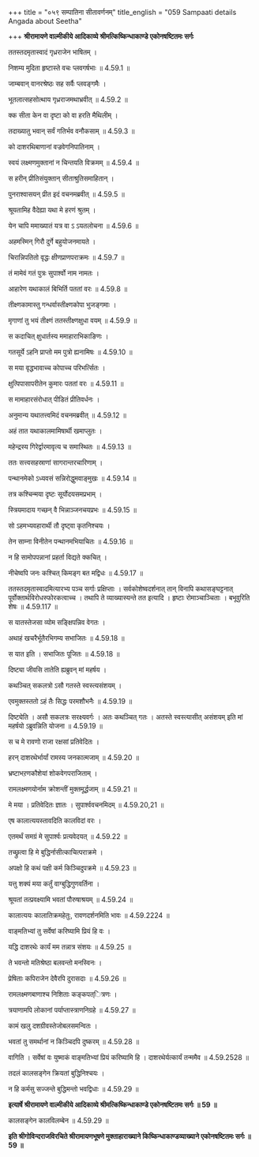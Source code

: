 +++
title = "०५९ सम्पातिना सीतावर्णनम्"
title_english = "059 Sampaati details Angada about Seetha"

+++
**श्रीरामायणे वाल्मीकीये आदिकाव्ये श्रीमत्किष्किन्धाकाण्डे एकोनषष्टितमः सर्गः**

ततस्तदमृतास्वादं गृध्रराजेन भाषितम् ।

निशम्य मुदिता हृष्टास्ते वचः प्लवगर्षभाः ॥ 4.59.1 ॥

जाम्बवान् वानरश्रेष्ठः सह सर्वैः प्लवङ्गमैः ।

भूतलात्सहसोत्थाय गृध्रराजमथाभ्रवीत् ॥ 4.59.2 ॥

क्क सीता केन वा दृष्टा को वा हरति मैथिलीम् ।

तदाख्यातु भवान् सर्वं गतिर्भव वनौकसाम् ॥ 4.59.3 ॥

को दाशरथिबाणानां वज्रवेगनिपातिनाम् ।

स्वयं लक्ष्मणमुक्तानां न चिन्तयति विक्रमम् ॥ 4.59.4 ॥

स हरीन् प्रीतिसंयुक्तान् सीताश्रुतिसमाहितान् ।

पुनराश्वासयन् प्रीत इदं वचनमब्रवीत् ॥ 4.59.5 ॥

श्रूयतामिह वैदेह्या यथा मे हरणं श्रुतम् ।

येन चापि ममाख्यातं यत्र वा ऽ ऽयतलोचना ॥ 4.59.6 ॥

अहमस्मिन् गिरौ दुर्गे बहुयोजनमायते ।

चिरान्निपतितो वृद्धः क्षीणप्राणपराक्रमः ॥ 4.59.7 ॥

तं मामेवं गतं पुत्रः सुपार्श्वो नाम नामतः ।

आहारेण यथाकालं बिभिर्ति पततां वरः ॥ 4.59.8 ॥

तीक्ष्णकामास्तु गन्धर्वास्तीक्ष्णकोपा भुजङ्गमाः ।

मृगाणां तु भयं तीक्ष्णं ततस्तीक्ष्णक्षुधा वयम् ॥ 4.59.9 ॥

स कदाचित् क्षुधार्तस्य ममाहाराभिकाङिणः ।

गतसूर्ये ऽहनि प्राप्तो मम पुत्रो ह्यनामिषः ॥ 4.59.10 ॥

स मया वृद्धभावाच्च कोपाच्च परिभर्त्सितः ।

क्षुत्पिपासापरीतेन कुमारः पततां वरः ॥ 4.59.11 ॥

स मामाहारसंरोधात् पीडितं प्रीतिवर्धनः ।

अनुमान्य यथातत्त्वमिदं वचनमब्रवीत् ॥ 4.59.12 ॥

अहं तात यथाकालमामिषार्थी खमाप्लुतः ।

महेन्द्रस्य गिरेर्द्वारमावृत्य च समास्थितः ॥ 4.59.13 ॥

ततः सत्त्वसहस्राणां सागरान्तरचारिणाम् ।

पन्थानमेको ऽध्यवसं सन्निरोद्धुमवाङ्मुखः ॥ 4.59.14 ॥

तत्र कश्चिन्मया दृष्टः सूर्योदयसमप्रभाम् ।

स्त्रियमादाय गच्छन् वै भिन्नाञ्जनचयप्रभः ॥ 4.59.15 ॥

सो ऽहमभ्यवहारार्थी तौ दृष्ट्वा कृतनिश्चयः ।

तेन साम्ना विनीतेन पन्थानमभियाचितः ॥ 4.59.16 ॥

न हि सामोपपन्नानां प्रहर्ता विद्यते क्कचित् ।

नीचेष्वपि जनः कश्चित् किमङ्ग बत मद्विधः ॥ 4.59.17 ॥

ततस्तदमृतास्वादमित्यारभ्य पञ्च सर्गाः प्रक्षिप्ताः । सर्वकोशेष्वदर्शनात् तान् विनापि कथासङ्घट्टनात् पूर्वोक्तार्थविरोधस्फोरकत्वाच्च । तथापि ते व्याख्यास्यन्ते तत इत्यादि । हृष्टाः रोमाञ्चाञ्चिताः । बभूवुरिति शेषः ॥ 4.59.117 ॥

स यातस्तेजसा व्योम सङ्क्षिपन्निव वेगतः ।

अथाहं खचरैर्भूतैरभिगम्य सभाजितः ॥ 4.59.18 ॥

स यात इति । सभाजितः पूजितः ॥ 4.59.18 ॥

दिष्ट्या जीवसि तातेति ह्यब्रुवन् मां महर्षय ।

कथञ्चित् सकलत्रो ऽसौ गतस्ते स्वस्त्यसंशयम् ।

एवमुक्तस्ततो ऽहं तैः सिद्धः परमशौभनैः ॥ 4.59.19 ॥

दिष्ट्येति । असौ सकलत्रः सरक्ष्यवर्गः । अतः कथञ्चित् गतः । अतस्ते स्वस्त्यासीत् असंशयम् इति मां महर्षयो ऽब्रुवन्निति योजना ॥ 4.59.19 ॥

स च मे रावणो राजा रक्षसां प्रतिवेदितः ।

हरन् दाशरथेर्भार्यां रामस्य जनकात्मजाम् ॥ 4.59.20 ॥

भ्रष्टाभऱणकौशेयां शोकवेगपराजिताम् ।

रामलक्ष्मणयोर्नाम क्रोशन्तीं मुक्तमूर्द्धजाम् ॥ 4.59.21 ॥

मे मया । प्रतिवेदितः ज्ञातः । सुपार्श्ववचनमिदम् ॥ 4.59.20,21 ॥

एष कालात्ययस्तावदिति कालविदां वरः ।

एतमर्थं समग्रं मे सुपार्श्वः प्रत्यवेदयत् ॥ 4.59.22 ॥

तच्छ्रुत्वा हि मे बुद्धिर्नासीत्काचित्पराक्रमे ।

अपक्षो हि कथं पक्षी कर्म किञ्चिदुपक्रमे ॥ 4.59.23 ॥

यत्तु शक्यं मया कर्तुं वाग्बुद्धिगुणवर्तिना ।

श्रूयतां तत्प्रवक्ष्यामि भवतां पौरुषाश्रयम् ॥ 4.59.24 ॥

कालात्ययः कालातिक्रमहेतुः, रावणदर्शनमिति भावः ॥ 4.59.2224 ॥

वाङ्मतिभ्यां तु सर्वेषां करिष्यामि प्रियं हि वः ।

यद्धि दाशरथेः कार्यं मम तन्नात्र संशयः ॥ 4.59.25 ॥

ते भवन्तो मतिश्रेष्ठा बलवन्तो मनस्विनः ।

प्रेषिताः कपिराजेन देवैरपि दुरासदाः ॥ 4.59.26 ॥

रामलक्ष्मणबाणाश्च निशिताः कङ्कपत्ित्रणः ।

त्रयाणामपि लोकानां पर्याप्तास्त्राणनिग्रहे ॥ 4.59.27 ॥

कामं खलु दशग्रीवस्तेजोबलसमन्वितः ।

भवतां तु समर्थानां न किञ्चिदपि दुष्करम् ॥ 4.59.28 ॥

वागिति । सर्वेषां वः युष्माकं वाङ्मतिभ्यां प्रियं करिष्यामि हि । दाशरथेर्यत्कार्यं तन्ममैव ॥ 4.59.2528 ॥

तदलं कालसङ्गेन क्रियतां बुद्धिनिश्चयः ।

न हि कर्मसु सज्जन्ते बुद्धिमन्तो भवद्विधाः ॥ 4.59.29 ॥

**इत्यार्षे श्रीरामायणे वाल्मीकीये आदिकाव्ये श्रीमत्किष्किन्धाकाण्डे एकोनषष्टितमः सर्गः ॥ 59 ॥**

कालसङ्गेन कालविलम्बेन ॥ 4.59.29 ॥

**इति श्रीगोविन्दराजविरचिते श्रीरामायणभूषणे मुक्ताहाराख्याने किष्किन्धाकाण्डव्याख्याने एकोनषष्टितमः सर्गः ॥ 59 ॥**

